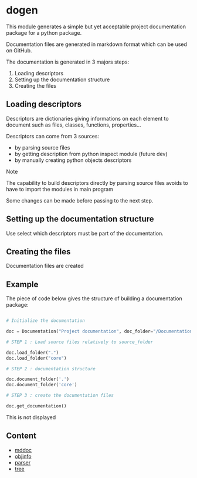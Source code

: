 # dogen


This module generates a simple but yet acceptable project documentation package
for a python package.

Documentation files are generated in markdown format which can be used on GitHub.

The documentation is generated in 3 majors steps:
1. Loading descriptors
2. Setting up the documentation structure
3. Creating the files

## Loading descriptors

Descriptors are dictionaries giving informations on each element to document such as
files, classes, functions, properties...

Descriptors can come from 3 sources:
- by parsing source files
- by getting description from python inspect module (future dev)
- by manually creating python objects descriptors

> [!NOTE]
> The capability to build descriptors directly by parsing source files
  avoids to have to import the modules in main program
  
Some changes can be made before passing to the next step.

## Setting up the documentation structure

Use select which descriptors must be part of the documentation.

## Creating the files

Documentation files are created

## Example

The piece of code below gives the structure of building a documentation package:

  
``` python

# Initialize the documentation

doc = Documentation("Project documentation", doc_folder="/Documentation/Folder", source_folder="python/project/demo")

# STEP 1 : Load source files relatively to source_folder

doc.load_folder(".")
doc.load_folder("core")

# STEP 2 : documentation structure

doc.document_folder('.')
doc.document_folder('core')

# STEP 3 : create the documentation files

doc.get_documentation()
```


This is not displayed


## Content

- [mddoc](dogen-mddoc---mddoc.md#mddoc)
- [objinfo](dogen-objin1---objinfo.md#objinfo)
- [parser](dogen-parse2---parser.md#parser)
- [tree](dogen-tree3---tree.md#tree)

